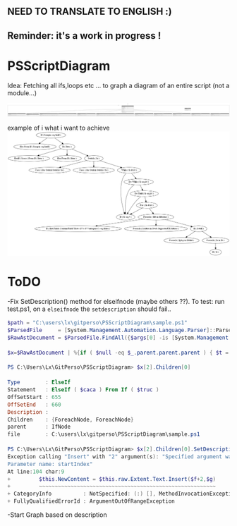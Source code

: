 ## NEED TO TRANSLATE TO ENGLISH :)
## Reminder: it's a work in progress !

# PSScriptDiagram
Idea: Fetching all ifs,loops etc ... to graph a diagram of an entire script (not a module...)

![plop](classes.png)

example of i what i want to achieve
![plopy](example.png)

# ToDO
-Fix SetDescription() method for elseifnode (maybe others ??). To test: run test.ps1, on a ``elseifnode`` the ``setdescription`` should fail..
```powershell
$path = "C:\users\lx\gitperso\PSScriptDiagram\sample.ps1"
$ParsedFile     = [System.Management.Automation.Language.Parser]::ParseFile($path, [ref]$null, [ref]$Null)
$RawAstDocument = $ParsedFile.FindAll({$args[0] -is [System.Management.Automation.Language.Ast]}, $false)

$x=$RawAstDocument | %{if ( $null -eq $_.parent.parent.parent ) { $t = [nodeutility]::SetNode($_); if ( $null -ne  $t) { $t} } }

PS C:\Users\Lx\GitPerso\PSScriptDiagram> $x[2].Children[0]                        

Type        : ElseIf
Statement   : ElseIf ( $caca ) From If ( $truc )
OffSetStart : 655
OffSetEnd   : 660
Description : 
Children    : {ForeachNode, ForeachNode}
parent      : IfNode
file        : C:\users\lx\gitperso\PSScriptDiagram\sample.ps1

PS C:\Users\Lx\GitPerso\PSScriptDiagram> $x[2].Children[0].SetDescription("test DESCRIPTIONNNNN")
Exception calling "Insert" with "2" argument(s): "Specified argument was out of the range of valid values.
Parameter name: startIndex"
At line:104 char:9
+         $this.NewContent = $this.raw.Extent.Text.Insert($f+2,$g)
+         ~~~~~~~~~~~~~~~~~~~~~~~~~~~~~~~~~~~~~~~~~~~~~~~~~~~~~~~~
+ CategoryInfo          : NotSpecified: (:) [], MethodInvocationException
+ FullyQualifiedErrorId : ArgumentOutOfRangeException

```
-Start Graph based on description
